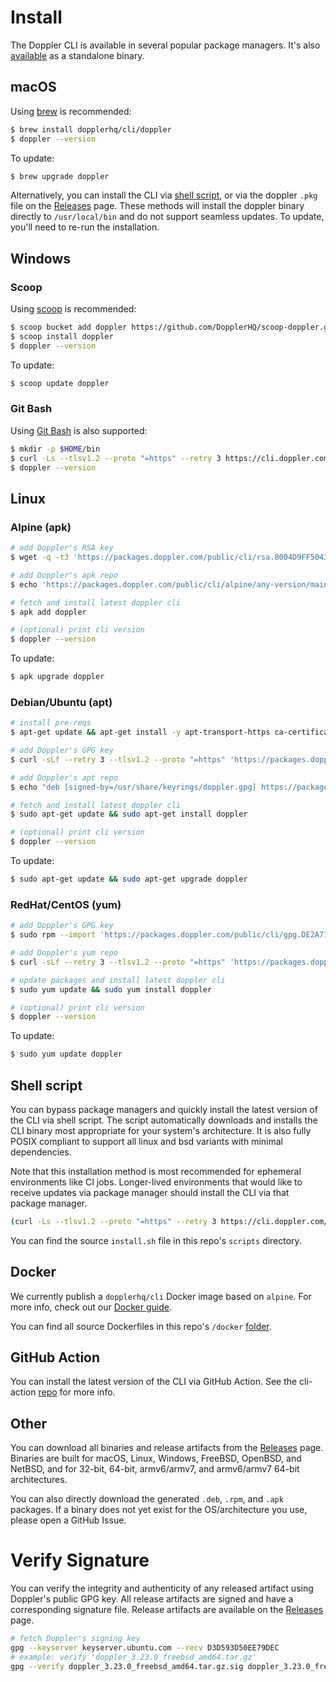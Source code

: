 # Install

The Doppler CLI is available in several popular package managers. It's also [available](https://github.com/DopplerHQ/cli/releases/latest) as a standalone binary.

## macOS

Using [brew](https://brew.sh/) is recommended:

```sh
$ brew install dopplerhq/cli/doppler
$ doppler --version
```

To update:
```sh
$ brew upgrade doppler
```

Alternatively, you can install the CLI via [shell script](#linuxmacosbsd-shell-script), or via the doppler `.pkg` file on the [Releases](https://github.com/DopplerHQ/cli/releases/latest) page. These methods will install the doppler binary directly to `/usr/local/bin` and do not support seamless updates. To update, you'll need to re-run the installation.

## Windows

### Scoop

Using [scoop](https://scoop.sh/) is recommended:

```sh
$ scoop bucket add doppler https://github.com/DopplerHQ/scoop-doppler.git
$ scoop install doppler
$ doppler --version
```

To update:

```sh
$ scoop update doppler
```

### Git Bash

Using [Git Bash](https://git-scm.com/download/win) is also supported:

```sh
$ mkdir -p $HOME/bin
$ curl -Ls --tlsv1.2 --proto "=https" --retry 3 https://cli.doppler.com/install.sh | sh -s -- --install-path $HOME/bin
$ doppler --version
```

## Linux

### Alpine (apk)

```sh
# add Doppler's RSA key
$ wget -q -t3 'https://packages.doppler.com/public/cli/rsa.8004D9FF50437357.key' -O /etc/apk/keys/cli@doppler-8004D9FF50437357.rsa.pub

# add Doppler's apk repo
$ echo 'https://packages.doppler.com/public/cli/alpine/any-version/main' | tee -a /etc/apk/repositories

# fetch and install latest doppler cli
$ apk add doppler

# (optional) print cli version
$ doppler --version
```

To update:

```sh
$ apk upgrade doppler
```

### Debian/Ubuntu (apt)

```sh
# install pre-reqs
$ apt-get update && apt-get install -y apt-transport-https ca-certificates curl gnupg sudo

# add Doppler's GPG key
$ curl -sLf --retry 3 --tlsv1.2 --proto "=https" 'https://packages.doppler.com/public/cli/gpg.DE2A7741A397C129.key' | gpg --dearmor | sudo tee /usr/share/keyrings/doppler.gpg

# add Doppler's apt repo
$ echo "deb [signed-by=/usr/share/keyrings/doppler.gpg] https://packages.doppler.com/public/cli/deb/debian any-version main" | sudo tee /etc/apt/sources.list.d/doppler-cli.list

# fetch and install latest doppler cli
$ sudo apt-get update && sudo apt-get install doppler

# (optional) print cli version
$ doppler --version
```

To update:

```sh
$ sudo apt-get update && sudo apt-get upgrade doppler
```

### RedHat/CentOS (yum)

```sh
# add Doppler's GPG key
$ sudo rpm --import 'https://packages.doppler.com/public/cli/gpg.DE2A7741A397C129.key'

# add Doppler's yum repo
$ curl -sLf --retry 3 --tlsv1.2 --proto "=https" 'https://packages.doppler.com/public/cli/config.rpm.txt' | sudo tee /etc/yum.repos.d/doppler-cli.repo

# update packages and install latest doppler cli
$ sudo yum update && sudo yum install doppler

# (optional) print cli version
$ doppler --version
```

To update:

```sh
$ sudo yum update doppler
```

## Shell script

You can bypass package managers and quickly install the latest version of the CLI via shell script. The script automatically downloads and installs the CLI binary most appropriate for your system's architecture. It is also fully POSIX compliant to support all linux and bsd variants with minimal dependencies.

Note that this installation method is most recommended for ephemeral environments like CI jobs. Longer-lived environments that would like to receive updates via  package manager should install the CLI via that package manager.

```sh
(curl -Ls --tlsv1.2 --proto "=https" --retry 3 https://cli.doppler.com/install.sh || wget -t 3 -qO- https://cli.doppler.com/install.sh) | sh
```

You can find the source `install.sh` file in this repo's `scripts` directory.

## Docker

We currently publish a `dopplerhq/cli` Docker image based on `alpine`. For more info, check out our [Docker guide](https://docs.doppler.com/docs/docker-base-image-guide).

You can find all source Dockerfiles in this repo's `/docker` [folder](https://github.com/DopplerHQ/cli/tree/master/docker).

## GitHub Action

You can install the latest version of the CLI via GitHub Action. See the cli-action [repo](https://github.com/DopplerHQ/cli-action) for more info.

## Other

You can download all binaries and release artifacts from the [Releases](https://github.com/DopplerHQ/cli/releases/latest) page. Binaries are built for macOS, Linux, Windows, FreeBSD, OpenBSD, and NetBSD, and for 32-bit, 64-bit, armv6/armv7, and armv6/armv7 64-bit architectures.

You can also directly download the generated `.deb`, `.rpm`, and `.apk` packages. If a binary does not yet exist for the OS/architecture you use, please open a GitHub Issue.

# Verify Signature

You can verify the integrity and authenticity of any released artifact using Doppler's public GPG key. All release artifacts are signed and have a corresponding signature file. Release artifacts are available on the [Releases](https://github.com/DopplerHQ/cli/releases) page.

```sh
# fetch Doppler's signing key
gpg --keyserver keyserver.ubuntu.com --recv D3D593D50EE79DEC
# example: verify 'doppler_3.23.0_freebsd_amd64.tar.gz'
gpg --verify doppler_3.23.0_freebsd_amd64.tar.gz.sig doppler_3.23.0_freebsd_amd64.tar.gz || echo "Verification failed!"
```
